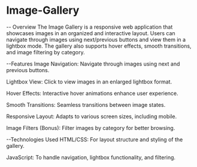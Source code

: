# Image-Gallery
-- Overview
The Image Gallery is a responsive web application that showcases images in an organized and interactive layout. Users can navigate through images using next/previous buttons and view them in a lightbox mode. The gallery also supports hover effects, smooth transitions, and image filtering by category.

--Features
Image Navigation: Navigate through images using next and previous buttons.

Lightbox View: Click to view images in an enlarged lightbox format.

Hover Effects: Interactive hover animations enhance user experience.

Smooth Transitions: Seamless transitions between image states.

Responsive Layout: Adapts to various screen sizes, including mobile.

Image Filters (Bonus): Filter images by category for better browsing.

--Technologies Used
HTML/CSS: For layout structure and styling of the gallery.

JavaScript: To handle navigation, lightbox functionality, and filtering.

